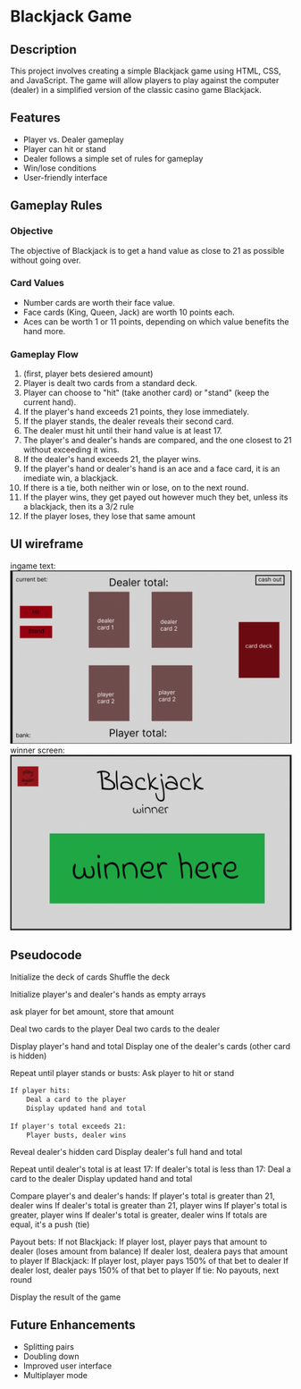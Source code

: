 # Blackjack Game

## Description
This project involves creating a simple Blackjack game using HTML, CSS, and JavaScript. The game will allow players to play against the computer (dealer) in a simplified version of the classic casino game Blackjack.

## Features
- Player vs. Dealer gameplay
- Player can hit or stand
- Dealer follows a simple set of rules for gameplay
- Win/lose conditions
- User-friendly interface


## Gameplay Rules

### Objective
The objective of Blackjack is to get a hand value as close to 21 as possible without going over.

### Card Values
- Number cards are worth their face value.
- Face cards (King, Queen, Jack) are worth 10 points each.
- Aces can be worth 1 or 11 points, depending on which value benefits the hand more.

### Gameplay Flow
1. (first, player bets desiered amount)
2. Player is dealt two cards from a standard deck.
3. Player can choose to "hit" (take another card) or "stand" (keep the current hand).
4. If the player's hand exceeds 21 points, they lose immediately.
5. If the player stands, the dealer reveals their second card.
6. The dealer must hit until their hand value is at least 17.
7. The player's and dealer's hands are compared, and the one closest to 21 without exceeding it wins.
8. If the dealer's hand exceeds 21, the player wins.
9. If the player's hand or dealer's hand is an ace and a face card, it is an imediate win, a blackjack.
10. If there is a tie, both neither win or lose, on to the next round.
11. If the player wins, they get payed out however much they bet, unless its a blackjack, then its a 3/2 rule
12. If the player loses, they lose that same amount

## UI wireframe
ingame text:
![Alt text](images/blackjack_ingame.png)
winner screen:
![Alt text](images/blackjack_winner.png)

## Pseudocode

Initialize the deck of cards
Shuffle the deck

Initialize player's and dealer's hands as empty arrays

ask player for bet amount, store that amount

Deal two cards to the player
Deal two cards to the dealer

Display player's hand and total
Display one of the dealer's cards (other card is hidden)

Repeat until player stands or busts:
    Ask player to hit or stand

    If player hits:
        Deal a card to the player
        Display updated hand and total

    If player's total exceeds 21:
        Player busts, dealer wins

Reveal dealer's hidden card
Display dealer's full hand and total

Repeat until dealer's total is at least 17:
    If dealer's total is less than 17:
        Deal a card to the dealer
        Display updated hand and total

Compare player's and dealer's hands:
    If player's total is greater than 21, dealer wins
    If dealer's total is greater than 21, player wins
    If player's total is greater, player wins
    If dealer's total is greater, dealer wins
    If totals are equal, it's a push (tie)

Payout bets:
    If not Blackjack:
        If player lost, player pays that amount to dealer (loses amount from balance)
        If dealer lost, dealera pays that amount to player
    If Blackjack:
        If player lost, player pays 150% of that bet to dealer
        If dealer lost, dealer pays 150% of that bet to player
    If tie:
        No payouts, next round

Display the result of the game


## Future Enhancements
- Splitting pairs
- Doubling down
- Improved user interface
- Multiplayer mode

